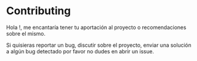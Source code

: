# Contributing
Hola !, me encantaría tener tu aportación al proyecto o recomendaciones sobre el mismo.

Si quisieras reportar un bug, discutir sobre el proyecto, enviar una solución a algún bug detectado por favor no dudes en abrir un issue.